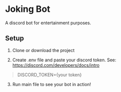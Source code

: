 # Joking Bot

A discord bot for entertainment purposes.

## Setup

1. Clone or download the project

2. Create .env file and paste your discord token.  See: https://discord.com/developers/docs/intro

> DISCORD_TOKEN={your token}

3. Run main file to see your bot in action!


